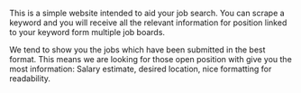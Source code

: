 This is a simple website intended to aid your job search.
You can scrape a keyword and you will receive all the relevant information for
position linked to your keyword form multiple job boards.

We tend to show you the jobs which have been submitted in the best format. This
means we are looking for those open position with give you the most information:
Salary estimate, desired location, nice formatting for readability.
